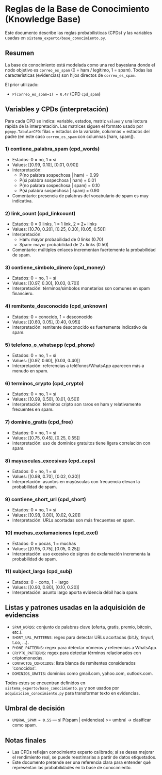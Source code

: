 # Reglas de la Base de Conocimiento (Knowledge Base)

Este documento describe las reglas probabilísticas (CPDs) y las variables
usadas en `sistema_experto/base_conocimiento.py`.

## Resumen

La base de conocimiento está modelada como una red bayesiana donde el nodo
objetivo es `correo_es_spam` (0 = ham / legítimo, 1 = spam). Todas las
características (evidencias) son hijos directos de `correo_es_spam`.

El prior utilizado:

- `P(correo_es_spam=1) = 0.47` (CPD `cpd_spam`)

## Variables y CPDs (interpretación)

Para cada CPD se indica: variable, estados, matriz `values` y una lectura
rápida de la interpretación. Las matrices siguen el formato usado por
`pgmpy.TabularCPD`: filas = estados de la variable, columnas = estados del
padre (en este caso `correo_es_spam` con columnas [ham, spam]).

### 1) contiene_palabra_spam (cpd_words)
- Estados: 0 = no, 1 = sí
- Values: [[0.99, 0.10], [0.01, 0.90]]
- Interpretación:
  - P(no palabra sospechosa | ham) = 0.99
  - P(sí palabra sospechosa | ham) = 0.01
  - P(no palabra sospechosa | spam) = 0.10
  - P(sí palabra sospechosa | spam) = 0.90
- Comentario: presencia de palabras del vocabulario de spam es muy indicativa.

### 2) link_count (cpd_linkcount)
- Estados: 0 = 0 links, 1 = 1 link, 2 = 2+ links
- Values: [[0.70, 0.20], [0.25, 0.30], [0.05, 0.50]]
- Interpretación:
  - Ham: mayor probabilidad de 0 links (0.70)
  - Spam: mayor probabilidad de 2+ links (0.50)
- Comentario: múltiples enlaces incrementan fuertemente la probabilidad de spam.

### 3) contiene_simbolo_dinero (cpd_money)
- Estados: 0 = no, 1 = sí
- Values: [[0.97, 0.30], [0.03, 0.70]]
- Interpretación: términos/símbolos monetarios son comunes en spam financiero.

### 4) remitente_desconocido (cpd_unknown)
- Estados: 0 = conocido, 1 = desconocido
- Values: [[0.60, 0.05], [0.40, 0.95]]
- Interpretación: remitente desconocido es fuertemente indicativo de spam.

### 5) telefono_o_whatsapp (cpd_phone)
- Estados: 0 = no, 1 = sí
- Values: [[0.97, 0.60], [0.03, 0.40]]
- Interpretación: referencias a teléfonos/WhatsApp aparecen más a menudo en spam.

### 6) terminos_crypto (cpd_crypto)
- Estados: 0 = no, 1 = sí
- Values: [[0.99, 0.50], [0.01, 0.50]]
- Interpretación: términos cripto son raros en ham y relativamente frecuentes en spam.

### 7) dominio_gratis (cpd_free)
- Estados: 0 = no, 1 = sí
- Values: [[0.75, 0.45], [0.25, 0.55]]
- Interpretación: uso de dominios gratuitos tiene ligera correlación con spam.

### 8) mayusculas_excesivas (cpd_caps)
- Estados: 0 = no, 1 = sí
- Values: [[0.98, 0.70], [0.02, 0.30]]
- Interpretación: asuntos en mayúsculas con frecuencia elevan la probabilidad de spam.

### 9) contiene_short_url (cpd_short)
- Estados: 0 = no, 1 = sí
- Values: [[0.98, 0.80], [0.02, 0.20]]
- Interpretación: URLs acortadas son más frecuentes en spam.

### 10) muchas_exclamaciones (cpd_excl)
- Estados: 0 = pocas, 1 = muchas
- Values: [[0.95, 0.75], [0.05, 0.25]]
- Interpretación: uso excesivo de signos de exclamación incrementa la probabilidad de spam.

### 11) subject_largo (cpd_subj)
- Estados: 0 = corto, 1 = largo
- Values: [[0.90, 0.80], [0.10, 0.20]]
- Interpretación: asunto largo aporta evidencia débil hacia spam.

## Listas y patrones usadas en la adquisición de evidencias

- `SPAM_WORDS`: conjunto de palabras clave (oferta, gratis, premio, bitcoin, etc.).
- `SHORT_URL_PATTERNS`: regex para detectar URLs acortadas (bit.ly, tinyurl, t.co, ...).
- `PHONE_PATTERNS`: regex para detectar números y referencias a WhatsApp.
- `CRYPTO_PATTERNS`: regex para detectar términos relacionados con criptomonedas.
- `CONTACTOS_CONOCIDOS`: lista blanca de remitentes considerados 'conocidos'.
- `DOMINIOS_GRATIS`: dominios como gmail.com, yahoo.com, outlook.com.

Todos estos se encuentran definidos en `sistema_experto/base_conocimiento.py` y son
usados por `adquisicion_conocimiento.py` para transformar texto en evidencias.

## Umbral de decisión

- `UMBRAL_SPAM = 0.55` — si P(spam | evidencias) >= umbral → clasificar como spam.

## Notas finales

- Las CPDs reflejan conocimiento experto calibrado; si se desea mejorar el
  rendimiento real, se puede reestimarlas a partir de datos etiquetados.
- Este documento pretende ser una referencia clara para entender qué
  representan las probabilidades en la base de conocimiento.
